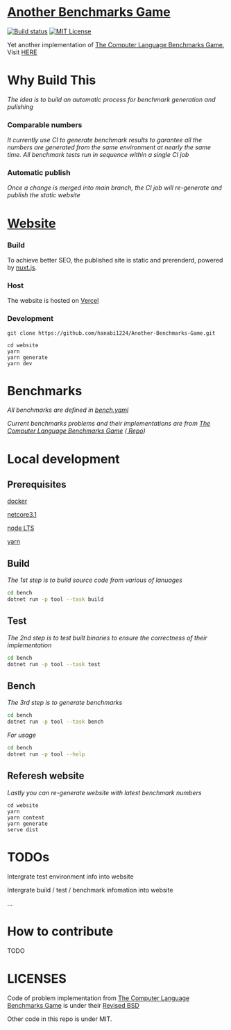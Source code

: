 # [Another Benchmarks Game](https://another-benchmarks-game.vercel.app/)
[![Build status](https://img.shields.io/appveyor/ci/hanabi1224/Another-Benchmarks-Game/main.svg)](https://ci.appveyor.com/project/hanabi1224/Another-Benchmarks-Game)
[![MIT License](https://img.shields.io/github/license/hanabi1224/Another-Benchmarks-Game.svg)](https://github.com/hanabi1224/Another-Benchmarks-Game/blob/master/LICENSE)

Yet another implementation of [The Computer Language Benchmarks Game](https://benchmarksgame-team.pages.debian.net/benchmarksgame/), Visit [HERE](https://another-benchmarks-game.vercel.app/)

# Why Build This
*The idea is to build an automatic process for benchmark generation and pulishing*

### Comparable numbers
*It currently use CI to generate benchmark results to garantee all the numbers are generated from the same environment at nearly the same time. All benchmark tests run in sequence within a single CI job*

### Automatic publish

*Once a change is merged into main branch, the CI job will re-generate and publish the static website*


# [Website](https://another-benchmarks-game.vercel.app/)
### Build
To achieve better SEO, the published site is static and prerenderd, powered by [nuxt.js](https://nuxtjs.org/). 

### Host
The website is hosted on [Vercel](https://vercel.com/)

### Development
```
git clone https://github.com/hanabi1224/Another-Benchmarks-Game.git

cd website
yarn
yarn generate
yarn dev
```

# Benchmarks
*All benchmarks are defined in [bench.yaml](https://github.com/hanabi1224/Another-Benchmarks-Game/blob/main/bench/bench.yaml)*

*Current benchmarks problems and their implementations are from [The Computer Language Benchmarks Game](https://benchmarksgame-team.pages.debian.net/benchmarksgame/)  ([ Repo](https://salsa.debian.org/benchmarksgame-team/benchmarksgame/))*


# Local development
## Prerequisites

[docker](https://www.docker.com/)

[netcore3.1](https://dotnet.microsoft.com/)

[node LTS](https://nodejs.org/)

[yarn](https://yarnpkg.com/)

## Build

*The 1st step is to build source code from various of lanuages*
```bash
cd bench
dotnet run -p tool --task build
```

## Test

*The 2nd step is to test built binaries to ensure the correctness of their implementation*
```bash
cd bench
dotnet run -p tool --task test
```

## Bench

*The 3rd step is to generate benchmarks*
```bash
cd bench
dotnet run -p tool --task bench
```

*For usage*
```bash
cd bench
dotnet run -p tool --help
```

## Referesh website

*Lastly you can re-generate website with latest benchmark numbers*

```
cd website
yarn
yarn content
yarn generate
serve dist
```

# TODOs
Intergrate test environment info into website

Intergrate build / test / benchmark infomation into website

...

# How to contribute
TODO 

# LICENSES
Code of problem implementation from [The Computer Language Benchmarks Game](https://salsa.debian.org/benchmarksgame-team/benchmarksgame/) is under their [Revised BSD](https://benchmarksgame-team.pages.debian.net/benchmarksgame/license.html)

Other code in this repo is under MIT.
